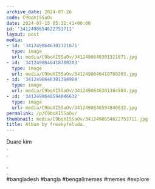 ```yaml
---
archive_date: 2024-07-26
code: C9boXI5SaOv
date: 2024-07-15 05:32:41+00:00
id: '3412498654622753711'
layout: post
media:
- id: '3412498646301321871'
  type: image
  url: media/C9boXI5SaOv/3412498646301321871.jpg
- id: '3412498646418780203'
  type: image
  url: media/C9boXI5SaOv/3412498646418780203.jpg
- id: '3412498646301384984'
  type: image
  url: media/C9boXI5SaOv/3412498646301384984.jpg
- id: '3412498646594846632'
  type: image
  url: media/C9boXI5SaOv/3412498646594846632.jpg
permalink: /p/C9boXI5SaOv/
thumbnail: media/C9boXI5SaOv/3412498654622753711.jpg
title: Album by freakyfeluda._
---
```


Duare kim  
.  
.  
  
.  
.  
#bangladesh #bangla #bengalimemes #memes #explore